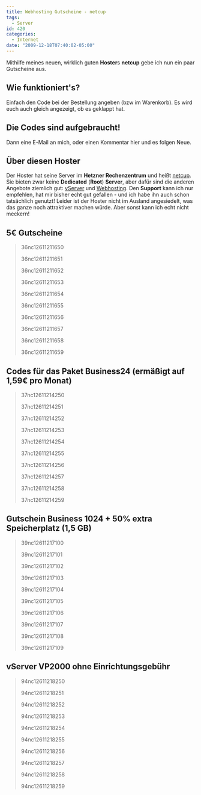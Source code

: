 ```yaml
---
title: Webhosting Gutscheine - netcup
tags:
  - Server
id: 420
categories:
  - Internet
date: "2009-12-18T07:40:02-05:00"
---
```


Mithilfe meines neuen, wirklich guten **Hoster**s **netcup** gebe ich nun ein paar Gutscheine aus. <!--more-->

## Wie funktioniert's?

Einfach den Code bei der Bestellung angeben (bzw im Warenkorb). Es wird euch auch gleich angezeigt, ob es geklappt hat.

## Die Codes sind aufgebraucht!

Dann eine E-Mail an mich, oder einen Kommentar hier und es folgen Neue.

## Über diesen Hoster

Der Hoster hat seine Server im **Hetzner Rechenzentrum** und heißt [netcup](http://www.netcup.de/). Sie bieten zwar keine **Dedicated** (**Root**) **Server**, aber dafür sind die anderen Angebote ziemlich gut: [vServer](http://www.netcup.de/vserver/) und [Webhosting](http://www.netcup.de/hosting/).
Den **Support** kann ich nur empfehlen, hat mir bisher echt gut gefallen - und ich habe ihn auch schon tatsächlich genutzt!
Leider ist der Hoster nicht im Ausland angesiedelt, was das ganze noch attraktiver machen würde. Aber sonst kann ich echt nicht meckern!

## 5€ Gutscheine

> 36nc12611211650
> 
> 36nc12611211651
> 
> 36nc12611211652
> 
> 36nc12611211653
> 
> 36nc12611211654
> 
> 36nc12611211655
> 
> 36nc12611211656
> 
> 36nc12611211657
> 
> 36nc12611211658
> 
> 36nc12611211659

## Codes für das Paket Business24 (ermäßigt auf 1,59€ pro Monat)

> 37nc12611214250
> 
> 37nc12611214251
> 
> 37nc12611214252
> 
> 37nc12611214253
> 
> 37nc12611214254
> 
> 37nc12611214255
> 
> 37nc12611214256
> 
> 37nc12611214257
> 
> 37nc12611214258
> 
> 37nc12611214259

## Gutschein Business 1024 + 50% extra Speicherplatz (1,5 GB)

> 39nc12611217100
> 
> 39nc12611217101
> 
> 39nc12611217102
> 
> 39nc12611217103
> 
> 39nc12611217104
> 
> 39nc12611217105
> 
> 39nc12611217106
> 
> 39nc12611217107
> 
> 39nc12611217108
> 
> 39nc12611217109

## vServer VP2000 ohne Einrichtungsgebühr

> 94nc12611218250
> 
> 94nc12611218251
> 
> 94nc12611218252
> 
> 94nc12611218253
> 
> 94nc12611218254
> 
> 94nc12611218255
> 
> 94nc12611218256
> 
> 94nc12611218257
> 
> 94nc12611218258
> 
> 94nc12611218259
